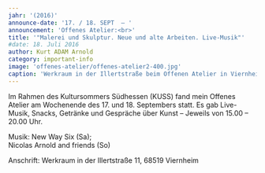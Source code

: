 ```yaml
---
jahr: '(2016)'
announce-date: '17. / 18. SEPT  – '
announcement: 'Offenes Atelier:<br>'
title: '"Malerei und Skulptur. Neue und alte Arbeiten. Live-Musik"'
#date: 18. Juli 2016
author: Kurt ADAM Arnold
category: important-info
image: 'offenes-atelier/offenes-atelier2-400.jpg'
caption: 'Werkraum in der Illertstraße beim Offenen Atelier in Viernheim'
---
```


Im Rahmen des Kultursommers Südhessen (KUSS) fand mein Offenes Atelier am Wochenende des 17. und 18. Septembers statt. Es gab Live-Musik, Snacks, Getränke und Gespräche über Kunst – Jeweils von 15.00 – 20.00 Uhr.


Musik: New Way Six (Sa); <br>Nicolas Arnold and friends (So)

Anschrift: Werkraum in der Illertstraße 11, 68519 Viernheim
